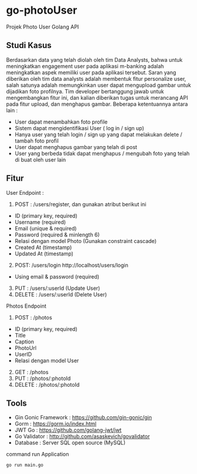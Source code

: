 # go-photoUser

Projek Photo User Golang API

## Studi Kasus

Berdasarkan data yang telah diolah oleh tim Data Analysts, bahwa untuk meningkatkan engagement user pada aplikasi m-banking adalah meningkatkan aspek memiliki user pada aplikasi tersebut. Saran yang diberikan oleh tim data analysts adalah membentuk fitur personalize user, salah satunya adalah memungkinkan user dapat mengupload gambar untuk dijadikan foto profilnya. Tim developer bertanggung jawab untuk mengembangkan fitur ini, dan kalian diberikan tugas untuk merancang API pada fitur upload, dan menghapus gambar. Beberapa
ketentuannya antara lain :
- User dapat menambahkan foto profile
- Sistem dapat mengidentifikasi User ( log in / sign up)
- Hanya user yang telah login / sign up yang dapat melakukan delete / tambah foto profil
- User dapat menghapus gambar yang telah di post
- User yang berbeda tidak dapat menghapus / mengubah foto yang telah di buat oleh user lain

## Fitur
User Endpoint :
1. POST : /users/register, dan gunakan atribut berikut ini
- ID (primary key, required)
- Username (required)
- Email (unique & required)
- Password (required & minlength 6)
- Relasi dengan model Photo (Gunakan constraint cascade)
- Created At (timestamp)
- Updated At (timestamp)
2. POST: /users/login http://localhost/users/login
- Using email & password (required)
3. PUT : /users/:userId (Update User)
4. DELETE : /users/:userId (Delete User)

Photos Endpoint
1. POST : /photos
- ID (primary key, required)
- Title
- Caption
- PhotoUrl
- UserID
- Relasi dengan model User
2. GET : /photos
3. PUT : /photos/:photoId
4. DELETE : /photos/:photoId

## Tools 
- Gin Gonic Framework : https://github.com/gin-gonic/gin
- Gorm : https://gorm.io/index.html
- JWT Go : https://github.com/golang-jwt/jwt
- Go Validator : http://github.com/asaskevich/govalidator
- Database :  Server SQL open source (MySQL)

command run Application 
```bash
go run main.go
```
